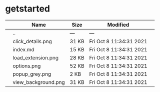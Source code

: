 getstarted
==========

<table><thead><tr class="header"><th></th><th>Name</th><th>Size</th><th>Modified</th><th></th></tr></thead><tbody><tr class="odd"><td></td><td><span class="goup">..</span></td><td>—</td><td>—</td><td></td></tr><tr class="even"><td></td><td><span class="name">click_details.png</span></td><td>31 KB</td><td>Fri Oct 8 11:34:31 2021</td><td></td></tr><tr class="odd"><td></td><td><span class="name">index.md</span></td><td>15 KB</td><td>Fri Oct 8 11:34:31 2021</td><td></td></tr><tr class="even"><td></td><td><span class="name">load_extension.png</span></td><td>28 KB</td><td>Fri Oct 8 11:34:31 2021</td><td></td></tr><tr class="odd"><td></td><td><span class="name">options.png</span></td><td>52 KB</td><td>Fri Oct 8 11:34:31 2021</td><td></td></tr><tr class="even"><td></td><td><span class="name">popup_grey.png</span></td><td>2 KB</td><td>Fri Oct 8 11:34:31 2021</td><td></td></tr><tr class="odd"><td></td><td><span class="name">view_background.png</span></td><td>31 KB</td><td>Fri Oct 8 11:34:31 2021</td><td></td></tr></tbody></table>
